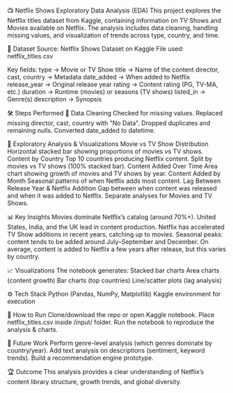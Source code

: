 📺 Netflix Shows Exploratory Data Analysis (EDA)
This project explores the Netflix titles dataset from Kaggle, containing information on TV Shows and Movies available on Netflix. The analysis includes data cleaning, handling missing values, and visualization of trends across type, country, and time.

📂 Dataset
Source: Netflix Shows Dataset on Kaggle
File used: netflix_titles.csv

Key fields:
type → Movie or TV Show
title → Name of the content
director, cast, country → Metadata
date_added → When added to Netflix
release_year → Original release year
rating → Content rating (PG, TV-MA, etc.)
duration → Runtime (movies) or seasons (TV shows)
listed_in → Genre(s)
description → Synopsis

🛠 Steps Performed
🔹 Data Cleaning
Checked for missing values.
Replaced missing director, cast, country with "No Data".
Dropped duplicates and remaining nulls.
Converted date_added to datetime.

🔹 Exploratory Analysis & Visualizations
Movie vs TV Show Distribution
Horizontal stacked bar showing proportions of movies vs TV shows.
Content by Country
Top 10 countries producing Netflix content.
Split by movies vs TV shows (100% stacked bar).
Content Added Over Time
Area chart showing growth of movies and TV shows by year.
Content Added by Month
Seasonal patterns of when Netflix adds most content.
Lag Between Release Year & Netflix Addition
Gap between when content was released and when it was added to Netflix.
Separate analyses for Movies and TV Shows.

📊 Key Insights
Movies dominate Netflix’s catalog (around 70%+).
United States, India, and the UK lead in content production.
Netflix has accelerated TV Show additions in recent years, catching up to movies.
Seasonal peaks: content tends to be added around July–September and December.
On average, content is added to Netflix a few years after release, but this varies by country.

📈 Visualizations
The notebook generates:
Stacked bar charts
Area charts (content growth)
Bar charts (top countries)
Line/scatter plots (lag analysis)

⚙️ Tech Stack
Python (Pandas, NumPy, Matplotlib)
Kaggle environment for execution

📌 How to Run
Clone/download the repo or open Kaggle notebook.
Place netflix_titles.csv inside /input/ folder.
Run the notebook to reproduce the analysis & charts.

📝 Future Work
Perform genre-level analysis (which genres dominate by country/year).
Add text analysis on descriptions (sentiment, keyword trends).
Build a recommendation engine prototype.

🏆 Outcome
This analysis provides a clear understanding of Netflix’s content library structure, growth trends, and global diversity.
